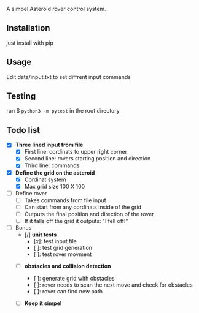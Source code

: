 
A simpel Asteroid rover control system.

## Installation

just install with pip


## Usage

Edit data/input.txt to set diffrent input commands

## Testing

run $ `python3 -m pytest` in the root directory

## Todo list


- [x] **Three lined input from file**
    - [x] First line: cordinats to upper right corner
    - [x] Second line: rovers starting position and direction
    - [x] Third line: commands
- [x] **Define the grid on the asteroid**
    - [x] Cordinat system
    - [x] Max grid size 100 X 100
- [ ] Define rover
    - [ ] Takes commands from file input
    - [ ] Can start from any cordinats inside of the grid
    - [ ] Outputs the final position and direction of the rover
    - [ ] If it falls off the grid it outputs: "I fell off!"

- [ ] Bonus
    - [/] **unit tests**
        - [x]: test input file
        - [ ]: test grid generation
        - [ ]: test rover movment
    - [ ] **obstacles and collision detection**
        - [ ]: generate grid with obstacles
        - [ ]: rover needs to scan the next move and check for obstacles
        - [ ]: rover can find new path

    - [ ] **Keep it simpel**
